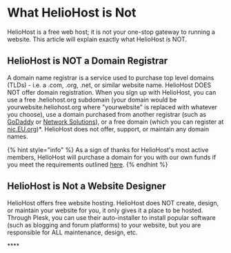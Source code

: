 # What HelioHost is Not

HelioHost is a free web host; it is not your one-stop gateway to running a website. This article will explain exactly what HelioHost is NOT.

## HelioHost is NOT a Domain Registrar

A domain name registrar is a service used to purchase top level domains \(TLDs\) - i.e. a .com, .org, .net, or similar website name. HelioHost DOES NOT offer domain registration. When you sign up with HelioHost, you can use a free .heliohost.org subdomain \(your domain would be yourwebsite.heliohost.org where "yourwebsite" is replaced with whatever you choose\), use a domain purchased from another registrar \(such as [GoDaddy](http://www.godaddy.com/default.aspx) or [Network Solutions](http://www.networksolutions.com/)\), or a free domain \(which you can register at [nic.EU.org](https://nic.eu.org/)\)\*. HelioHost does not offer, support, or maintain any domain names.

{% hint style="info" %}
As a sign of thanks for HelioHost's most active members, HelioHost will purchase a domain for you with our own funds if you meet the requirements outlined [here](https://www.helionet.org/index/topic/34286-free-domain-requests-400-posts-required/).
{% endhint %}

## HelioHost is Not a Website Designer

HelioHost offers free website hosting. HelioHost does NOT create, design, or maintain your website for you, it only gives it a place to be hosted. Through Plesk, you can use their auto-installer to install popular software \(such as blogging and forum platforms\) to your website, but you are responsible for ALL maintenance, design, etc.

\*\*\*\*

